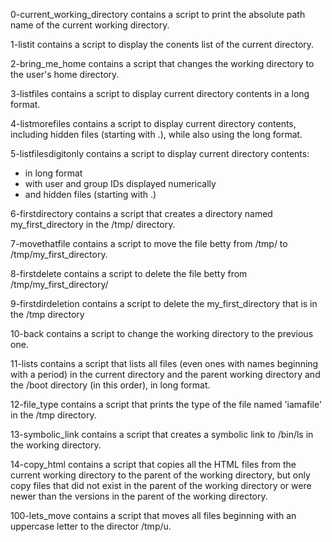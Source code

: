0-current_working_directory contains a script to print the absolute path name of the current working directory.

1-listit contains a script to display the conents list of the current directory.

2-bring_me_home contains a script that changes the working directory to the user's home directory.

3-listfiles contains a script to display current directory contents in a long format.

4-listmorefiles contains a script to display current directory contents, including hidden files (starting with .), while also using the long format.

5-listfilesdigitonly contains a script to display current directory contents:
- in long format
- with user and group IDs displayed numerically
- and hidden files (starting with .)

6-firstdirectory contains a script that creates a directory named my_first_directory in the /tmp/ directory.

7-movethatfile contains a script to move the file betty from /tmp/ to /tmp/my_first_directory.

8-firstdelete contains a script to delete the file betty from /tmp/my_first_directory/

9-firstdirdeletion contains a script to delete the my_first_directory that is in the /tmp directory

10-back contains a script to change the working directory to the previous one.

11-lists contains a script that lists all files (even ones with names beginning with a period) in the current directory and the parent working directory and the /boot directory (in this order), in long format.

12-file_type contains a script that prints the type of the file named 'iamafile' in the /tmp directory.

13-symbolic_link contains a script that creates a symbolic link to /bin/ls in the working directory.

14-copy_html contains a script that copies all the HTML files from the current working directory to the parent of the working directory, but only copy files that did not exist in the parent of the working directory or were newer than the versions in the parent of the working directory.

100-lets_move contains a script that moves all files beginning with an uppercase letter to the director /tmp/u.
